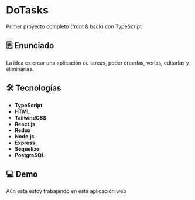 # DoTasks

Primer proyecto completo (front & back) con TypeScript

## 🗒️ Enunciado

La idea es crear una aplicación de tareas, poder crearlas, verlas, editarlas y eliminarlas.

## 🛠️ Tecnologías

- **TypeScript**
- **HTML**
- **TailwindCSS**
- **React.js**
- **Redux**
- **Node.js**
- **Express**
- **Sequelize**
- **PostgreSQL**

## 💻 Demo

Aún está estoy trabajando en esta aplicación web
